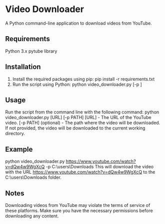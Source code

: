 # Video Downloader
A Python command-line application to download videos from YouTube.

## Requirements
Python 3.x
pytube library

## Installation
1. Install the required packages using pip:
pip install -r requirements.txt
2. Run the script using Python:
python video_downloader.py <url> [-p <path>]

## Usage
Run the script from the command line with the following command:
python video_downloader.py [URL] [-p PATH]
[URL] - The URL of the YouTube video.
[-p PATH] (optional) - The path where the video will be downloaded. If not provided, the video will be downloaded to the current working directory.

## Example
python video_downloader.py https://www.youtube.com/watch?v=dQw4w9WgXcQ -p C:\users\Downloads
This will download the video with the URL https://www.youtube.com/watch?v=dQw4w9WgXcQ to the C:\users\Downloads folder.

## Notes
Downloading videos from YouTube may violate the terms of service of these platforms. Make sure you have the necessary permissions before downloading any content.